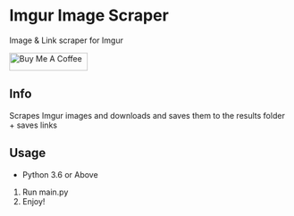 # Imgur Image Scraper
Image & Link scraper for Imgur

<a href="https://www.buymeacoffee.com/astive" target="_blank"><img src="https://cdn.buymeacoffee.com/buttons/default-orange.png" alt="Buy Me A Coffee" height="32" width="140"></a>

## Info
Scrapes Imgur images and downloads and saves them to the results folder + saves links

## Usage
- Python 3.6 or Above
1. Run main.py
2. Enjoy!
